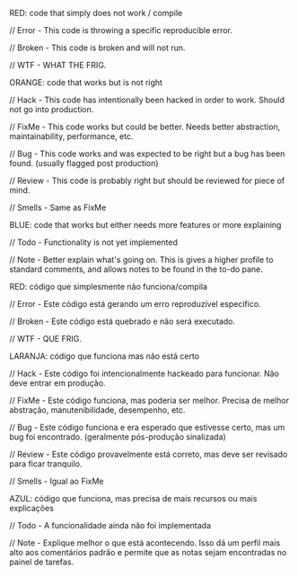 RED: code that simply does not work / compile

// Error - This code is throwing a specific reproducible error.

// Broken - This code is broken and will not run.

// WTF - WHAT THE FRIG.


ORANGE: code that works but is not right

// Hack - This code has intentionally been hacked in order to work. Should not go into production.

// FixMe - This code works but could be better. Needs better abstraction, maintainability, performance, etc.

// Bug - This code works and was expected to be right but a bug has been found. (usually flagged post production)

// Review - This code is probably right but should be reviewed for piece of mind.

// Smells - Same as FixMe


BLUE: code that works but either needs more features or more explaining

// Todo - Functionality is not yet implemented

// Note - Better explain what's going on. This is gives a higher profile to standard comments, and allows notes to be found in the to-do pane.

 
RED: código que simplesmente não funciona/compila

// Error - Este código está gerando um erro reproduzível específico.

// Broken - Este código está quebrado e não será executado.

// WTF - QUE FRIG.


LARANJA: código que funciona mas não está certo

// Hack - Este código foi intencionalmente hackeado para funcionar. Não deve entrar em produção.

// FixMe - Este código funciona, mas poderia ser melhor. Precisa de melhor abstração, manutenibilidade, desempenho, etc.

// Bug - Este código funciona e era esperado que estivesse certo, mas um bug foi encontrado. (geralmente pós-produção sinalizada)

// Review - Este código provavelmente está correto, mas deve ser revisado para ficar tranquilo.

// Smells - Igual ao FixMe


AZUL: código que funciona, mas precisa de mais recursos ou mais explicações

// Todo - A funcionalidade ainda não foi implementada

// Note - Explique melhor o que está acontecendo. Isso dá um perfil mais alto aos comentários padrão e permite que as notas sejam encontradas no painel de tarefas.
